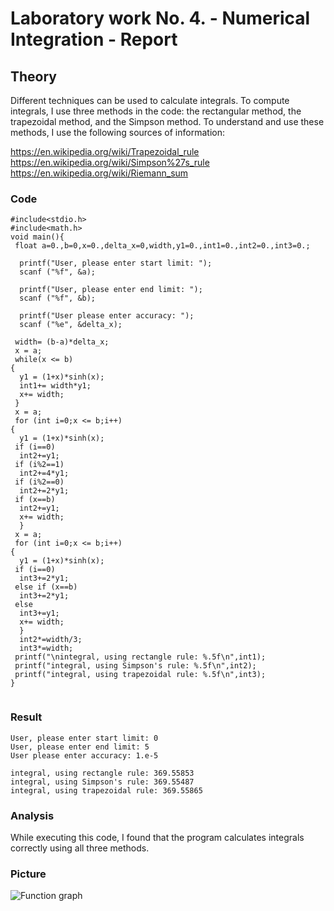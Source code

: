 <!-- https://help.github.com/en/github/writing-on-github/basic-writing-and-formatting-syntax -->
# Laboratory work No. 4. - Numerical Integration - Report

## Theory

Different techniques can be used to calculate integrals.
To compute integrals, I use three methods in the code: the rectangular method, the trapezoidal method, and the Simpson method.
To understand and use these methods, I use the following sources of information:

https://en.wikipedia.org/wiki/Trapezoidal_rule
https://en.wikipedia.org/wiki/Simpson%27s_rule
https://en.wikipedia.org/wiki/Riemann_sum
  
### Code
```
#include<stdio.h>
#include<math.h>
void main(){
 float a=0.,b=0,x=0.,delta_x=0,width,y1=0.,int1=0.,int2=0.,int3=0.;

  printf("User, please enter start limit: ");
  scanf ("%f", &a);

  printf("User, please enter end limit: ");
  scanf ("%f", &b);

  printf("User please enter accuracy: ");
  scanf ("%e", &delta_x);

 width= (b-a)*delta_x;
 x = a;
 while(x <= b)
{
  y1 = (1+x)*sinh(x);
  int1+= width*y1;
  x+= width;
 }
 x = a;
 for (int i=0;x <= b;i++)
{
  y1 = (1+x)*sinh(x);
 if (i==0)
  int2+=y1;
 if (i%2==1)
  int2+=4*y1;
 if (i%2==0)
  int2+=2*y1;
 if (x==b)
  int2+=y1;
  x+= width;
  }
 x = a;
 for (int i=0;x <= b;i++)
{
  y1 = (1+x)*sinh(x);
 if (i==0)
  int3+=2*y1;
 else if (x==b)
  int3+=2*y1;
 else
  int3+=y1;
  x+= width;
  }
  int2*=width/3;
  int3*=width;
 printf("\nintegral, using rectangle rule: %.5f\n",int1);
 printf("integral, using Simpson's rule: %.5f\n",int2);
 printf("integral, using trapezoidal rule: %.5f\n",int3);
}


```  

### Result
```
User, please enter start limit: 0
User, please enter end limit: 5
User please enter accuracy: 1.e-5

integral, using rectangle rule: 369.55853
integral, using Simpson's rule: 369.55487
integral, using trapezoidal rule: 369.55865

```

### Analysis
While executing this code, I found that the program calculates integrals correctly using all three methods.  

### Picture

![Function graph]()


